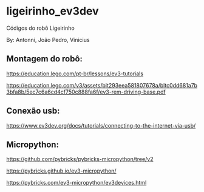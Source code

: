 # ligeirinho_ev3dev
Códigos do robô Ligeirinho

By:
Antonni,
João Pedro,
Vinicius

## Montagem do robô:
https://education.lego.com/pt-br/lessons/ev3-tutorials

https://education.lego.com/v3/assets/blt293eea581807678a/bltc0dd681a7b3bfa8b/5ec7c6a6cd4cf750c888fa6f/ev3-rem-driving-base.pdf

## Conexão usb:
https://www.ev3dev.org/docs/tutorials/connecting-to-the-internet-via-usb/

## Micropython:
https://github.com/pybricks/pybricks-micropython/tree/v2

https://pybricks.github.io/ev3-micropython/

https://pybricks.com/ev3-micropython/ev3devices.html
